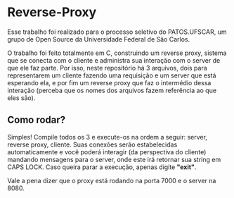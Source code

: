 # Reverse-Proxy

Esse trabalho foi realizado para o processo seletivo do PATOS.UFSCAR, um grupo de Open Source da Universidade Federal de São Carlos.

O trabalho foi feito totalmente em C, construindo um reverse proxy, sistema que se conecta com o cliente e administra sua interação com o server de que ele faz parte. Por isso, neste repositório há 3 arquivos, dois para representarem um cliente fazendo uma requisição e um server que está esperando ela, e por fim um reverse proxy que faz o intermédio dessa interação (perceba que os nomes dos arquivos fazem referência ao que eles são).

## Como rodar?

Simples! Compile todos os 3 e execute-os na ordem a seguir: server, reverse proxy, cliente. Suas conexões serão estabelecidas automaticamente e você poderá interagir (da perspectiva do cliente) mandando mensagens para o server, onde este irá retornar sua string em CAPS LOCK. Caso queira parar a execução, apenas digite **"exit"**. 

Vale a pena dizer que o proxy está rodando na porta 7000 e o server na 8080.

